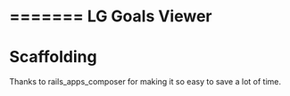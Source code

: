=======
LG Goals Viewer
===============


Scaffolding
===========

Thanks to rails_apps_composer for making it so easy to save a lot of time.